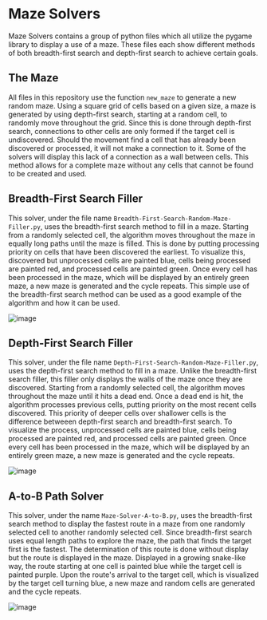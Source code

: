 # Maze Solvers

Maze Solvers contains a group of python files which all utilize the pygame library to display a use of a maze. These files each show different methods of both breadth-first search and depth-first search to achieve certain goals.

## The Maze
All files in this repository use the function `new_maze` to generate a new random maze. Using a square grid of cells based on a given size, a maze is generated by using depth-first search, starting at a random cell, to randomly move throughout the grid. Since this is done through depth-first search, connections to other cells are only formed if the target cell is undiscovered. Should the movement find a cell that has already been discovered or processed, it will not make a connection to it. Some of the solvers will display this lack of a connection as a wall between cells. This method allows for a complete maze without any cells that cannot be found to be created and used.

## Breadth-First Search Filler
This solver, under the file name `Breadth-First-Search-Random-Maze-Filler.py`, uses the breadth-first search method to fill in a maze. Starting from a randomly selected cell, the algorithm moves throughout the maze in equally long paths until the maze is filled. This is done by putting processing priority on cells that have been discovered the earliest. To visualize this, discovered but unprocessed cells are painted blue, cells being processed are painted red, and processed cells are painted green. Once every cell has been processed in the maze, which will be displayed by an entirely green maze, a new maze is generated and the cycle repeats. This simple use of the breadth-first search method can be used as a good example of the algorithm and how it can be used.

![image](https://github.com/user-attachments/assets/07198f49-4908-4dea-a824-c6fff76f05bc)

## Depth-First Search Filler
This solver, under the file name `Depth-First-Search-Random-Maze-Filler.py`, uses the depth-first search method to fill in a maze. Unlike the breadth-first search filler, this filler only displays the walls of the maze once they are discovered. Starting from a randomly selected cell, the algorithm moves throughout the maze until it hits a dead end. Once a dead end is hit, the algorithm processes previous cells, putting priority on the most recent cells discovered. This priority of deeper cells over shallower cells is the difference betweeen depth-first search and breadth-first search. To visualize the process, unprocessed cells are painted blue, cells being processed are painted red, and processed cells are painted green. Once every cell has been processed in the maze, which will be displayed by an entirely green maze, a new maze is generated and the cycle repeats.

![image](https://github.com/user-attachments/assets/c3140d27-5afd-4e32-bb9d-d3de584b1097)

## A-to-B Path Solver
This solver, under the name `Maze-Solver-A-to-B.py`, uses the breadth-first search method to display the fastest route in a maze from one randomly selected cell to another randomly selected cell. Since breadth-first search uses equal length paths to explore the maze, the path that finds the target first is the fastest. The determination of this route is done without display but the route is displayed in the maze. Displayed in a growing snake-like way, the route starting at one cell is painted blue while the target cell is painted purple. Upon the route's arrival to the target cell, which is visualized by the target cell turning blue, a new maze and random cells are generated and the cycle repeats.

![image](https://github.com/user-attachments/assets/577e686e-2459-4b6f-9757-4df89aaaa359)
